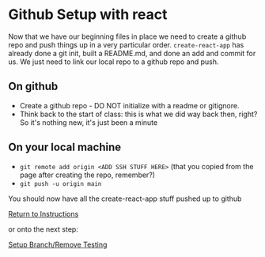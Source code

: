 # Github Setup with react
Now that we have our beginning files in place we need to create a github repo and push things up in a very particular order.  `create-react-app` has already done a git init, built a README.md, and done an add and commit for us.  We just need to link our local repo to a github repo and push.

## On github
* Create a github repo - DO NOT initialize with a readme or gitignore.
* Think back to the start of class: this is what we did way back then, right? So it's nothing new, it's just been a minute

## On your local machine
* `git remote add origin <ADD SSH STUFF HERE>` (that you copied from the page after creating the repo, remember?)
* `git push -u origin main`

You should now have all the create-react-app stuff pushed up to github

[Return to Instructions](../react-setup.md)

or onto the next step:

[Setup Branch/Remove Testing](https://github.com/nss-nightclass-projects/Night-Class-Resources/blob/master/book-4-react/chapters/react-setup-steps/kill-testing.md)
